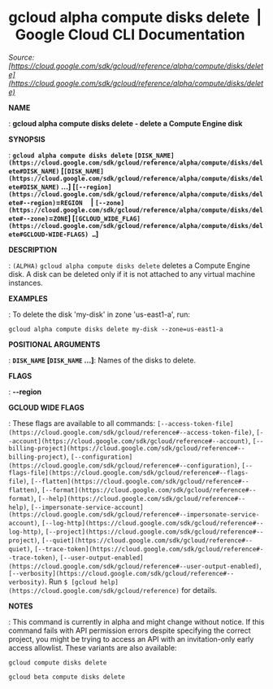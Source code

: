# gcloud alpha compute disks delete  |  Google Cloud CLI Documentation

*Source: [https://cloud.google.com/sdk/gcloud/reference/alpha/compute/disks/delete](https://cloud.google.com/sdk/gcloud/reference/alpha/compute/disks/delete)*

**NAME**

: **gcloud alpha compute disks delete - delete a Compute Engine disk**

**SYNOPSIS**

: **`gcloud alpha compute disks delete` `[DISK_NAME](https://cloud.google.com/sdk/gcloud/reference/alpha/compute/disks/delete#DISK_NAME)` [`[DISK_NAME](https://cloud.google.com/sdk/gcloud/reference/alpha/compute/disks/delete#DISK_NAME)` …] [`[--region](https://cloud.google.com/sdk/gcloud/reference/alpha/compute/disks/delete#--region)`=`REGION`     | `[--zone](https://cloud.google.com/sdk/gcloud/reference/alpha/compute/disks/delete#--zone)`=`ZONE`] [`[GCLOUD_WIDE_FLAG](https://cloud.google.com/sdk/gcloud/reference/alpha/compute/disks/delete#GCLOUD-WIDE-FLAGS) …`]**

**DESCRIPTION**

: `(ALPHA)` `gcloud alpha compute disks delete` deletes a
Compute Engine disk. A disk can be deleted only if it is not attached to any
virtual machine instances.

**EXAMPLES**

: To delete the disk 'my-disk' in zone 'us-east1-a', run:

```
gcloud alpha compute disks delete my-disk --zone=us-east1-a
```

**POSITIONAL ARGUMENTS**

: **`DISK_NAME` [`DISK_NAME` …]**:
Names of the disks to delete.

**FLAGS**

: **--region**

**GCLOUD WIDE FLAGS**

: These flags are available to all commands: `[--access-token-file](https://cloud.google.com/sdk/gcloud/reference#--access-token-file)`,
`[--account](https://cloud.google.com/sdk/gcloud/reference#--account)`, `[--billing-project](https://cloud.google.com/sdk/gcloud/reference#--billing-project)`,
`[--configuration](https://cloud.google.com/sdk/gcloud/reference#--configuration)`,
`[--flags-file](https://cloud.google.com/sdk/gcloud/reference#--flags-file)`,
`[--flatten](https://cloud.google.com/sdk/gcloud/reference#--flatten)`, `[--format](https://cloud.google.com/sdk/gcloud/reference#--format)`, `[--help](https://cloud.google.com/sdk/gcloud/reference#--help)`, `[--impersonate-service-account](https://cloud.google.com/sdk/gcloud/reference#--impersonate-service-account)`,
`[--log-http](https://cloud.google.com/sdk/gcloud/reference#--log-http)`,
`[--project](https://cloud.google.com/sdk/gcloud/reference#--project)`, `[--quiet](https://cloud.google.com/sdk/gcloud/reference#--quiet)`, `[--trace-token](https://cloud.google.com/sdk/gcloud/reference#--trace-token)`, `[--user-output-enabled](https://cloud.google.com/sdk/gcloud/reference#--user-output-enabled)`,
`[--verbosity](https://cloud.google.com/sdk/gcloud/reference#--verbosity)`.
Run `$ [gcloud help](https://cloud.google.com/sdk/gcloud/reference)` for details.

**NOTES**

: This command is currently in alpha and might change without notice. If this
command fails with API permission errors despite specifying the correct project,
you might be trying to access an API with an invitation-only early access
allowlist. These variants are also available:

```
gcloud compute disks delete
```

```
gcloud beta compute disks delete
```